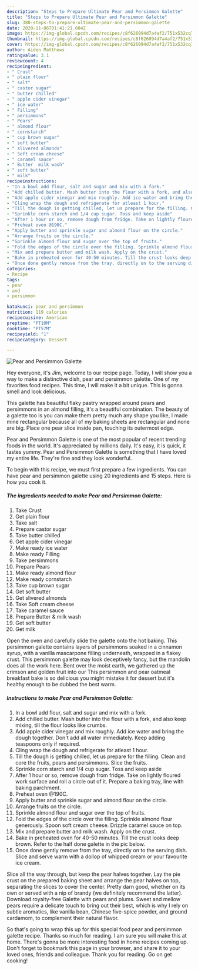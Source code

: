 ```yaml
---
description: "Steps to Prepare Ultimate Pear and Persimmon Galette"
title: "Steps to Prepare Ultimate Pear and Persimmon Galette"
slug: 380-steps-to-prepare-ultimate-pear-and-persimmon-galette
date: 2020-11-06T01:41:21.604Z
image: https://img-global.cpcdn.com/recipes/c8f626094d7a4af2/751x532cq70/pear-and-persimmon-galette-recipe-main-photo.jpg
thumbnail: https://img-global.cpcdn.com/recipes/c8f626094d7a4af2/751x532cq70/pear-and-persimmon-galette-recipe-main-photo.jpg
cover: https://img-global.cpcdn.com/recipes/c8f626094d7a4af2/751x532cq70/pear-and-persimmon-galette-recipe-main-photo.jpg
author: Aiden Matthews
ratingvalue: 3.1
reviewcount: 4
recipeingredient:
- " Crust"
- " plain flour"
- " salt"
- " castor sugar"
- " butter chilled"
- " apple cider vinegar"
- " ice water"
- " Filling"
- " persimmons"
- " Pears"
- " almond flour"
- " cornstarch"
- " cup brown sugar"
- " soft butter"
- " slivered almonds"
- " Soft cream cheese"
- " caramel sauce"
- " Butter  milk wash"
- " soft butter"
- " milk"
recipeinstructions:
- "In a bowl add flour, salt and sugar and mix with a fork."
- "Add chilled butter. Mash butter into the flour with a fork, and also keep mixing, till the flour looks like crumbs."
- "Add apple cider vinegar and mix roughly. Add ice water and bring the dough together. Don&#39;t add all water immediately. Keep adding teaspoons only if required."
- "Cling wrap the dough and refrigerate for atleast 1 hour."
- "Till the dough is getting chilled, let us prepare for the filling. Clean and core the fruits, pears and persimmons. Slice the fruits."
- "Sprinkle corn starch and 1/4 cup sugar. Toss and keep aside"
- "After 1 hour or so, remove dough from fridge. Take on lightly floured work surface and roll a circle out of it. Prepare a baking tray, line with baking parchment."
- "Preheat oven @190C."
- "Apply butter and sprinkle sugar and almond flour on the circle."
- "Arrange fruits on the circle."
- "Sprinkle almond flour and sugar over the top of fruits."
- "Fold the edges of the circle over the filling. Sprinkle almond flour generously. Spoon soft cream cheese. Drizzle caramel sauce on top."
- "Mix and prepare butter and milk wash. Apply on the crust."
- "Bake in preheated oven for 40-50 minutes. Till the crust looks deep brown. Refer to the half done galette in the pic below."
- "Once done gently remove from the tray, directly on to the serving dish. Slice and serve warm with a dollop of whipped cream or your favourite ice cream."
categories:
- Recipe
tags:
- pear
- and
- persimmon

katakunci: pear and persimmon 
nutrition: 119 calories
recipecuisine: American
preptime: "PT10M"
cooktime: "PT57M"
recipeyield: "1"
recipecategory: Dessert

---
```



![Pear and Persimmon Galette](https://img-global.cpcdn.com/recipes/c8f626094d7a4af2/751x532cq70/pear-and-persimmon-galette-recipe-main-photo.jpg)

Hey everyone, it's Jim, welcome to our recipe page. Today, I will show you a way to make a distinctive dish, pear and persimmon galette. One of my favorites food recipes. This time, I will make it a bit unique. This is gonna smell and look delicious.

This galette has beautiful flaky pastry wrapped around pears and persimmons in an almond filling, it&#39;s a beautiful combination. The beauty of a galette too is you can make them pretty much any shape you like, I made mine rectangular because all of my baking sheets are rectangular and none are big. Place one pear slice inside pan, touching its outermost edge.

Pear and Persimmon Galette is one of the most popular of recent trending foods in the world. It's appreciated by millions daily. It's easy, it is quick, it tastes yummy. Pear and Persimmon Galette is something that I have loved my entire life. They're fine and they look wonderful.


To begin with this recipe, we must first prepare a few ingredients. You can have pear and persimmon galette using 20 ingredients and 15 steps. Here is how you cook it.

<!--inarticleads1-->

##### The ingredients needed to make Pear and Persimmon Galette:

1. Take  Crust
1. Get  plain flour
1. Take  salt
1. Prepare  castor sugar
1. Take  butter chilled
1. Get  apple cider vinegar
1. Make ready  ice water
1. Make ready  Filling
1. Take  persimmons
1. Prepare  Pears
1. Make ready  almond flour
1. Make ready  cornstarch
1. Take  cup brown sugar
1. Get  soft butter
1. Get  slivered almonds
1. Take  Soft cream cheese
1. Take  caramel sauce
1. Prepare  Butter &amp; milk wash
1. Get  soft butter
1. Get  milk


Open the oven and carefully slide the galette onto the hot baking. This persimmon galette contains layers of persimmons soaked in a cinnamon syrup, with a vanilla mascarpone filling underneath, wrapped in a flakey crust. This persimmon galette may look deceptively fancy, but the mandolin does all the work here. Bent over the moist earth, we gathered up the crimson and golden fruit into our This persimmon and pear oatmeal breakfast bake is so delicious you might mistake it for dessert but it&#39;s healthy enough to be dubbed the best warm. 

<!--inarticleads2-->

##### Instructions to make Pear and Persimmon Galette:

1. In a bowl add flour, salt and sugar and mix with a fork.
1. Add chilled butter. Mash butter into the flour with a fork, and also keep mixing, till the flour looks like crumbs.
1. Add apple cider vinegar and mix roughly. Add ice water and bring the dough together. Don&#39;t add all water immediately. Keep adding teaspoons only if required.
1. Cling wrap the dough and refrigerate for atleast 1 hour.
1. Till the dough is getting chilled, let us prepare for the filling. Clean and core the fruits, pears and persimmons. Slice the fruits.
1. Sprinkle corn starch and 1/4 cup sugar. Toss and keep aside
1. After 1 hour or so, remove dough from fridge. Take on lightly floured work surface and roll a circle out of it. Prepare a baking tray, line with baking parchment.
1. Preheat oven @190C.
1. Apply butter and sprinkle sugar and almond flour on the circle.
1. Arrange fruits on the circle.
1. Sprinkle almond flour and sugar over the top of fruits.
1. Fold the edges of the circle over the filling. Sprinkle almond flour generously. Spoon soft cream cheese. Drizzle caramel sauce on top.
1. Mix and prepare butter and milk wash. Apply on the crust.
1. Bake in preheated oven for 40-50 minutes. Till the crust looks deep brown. Refer to the half done galette in the pic below.
1. Once done gently remove from the tray, directly on to the serving dish. Slice and serve warm with a dollop of whipped cream or your favourite ice cream.


Slice all the way through, but keep the pear halves together. Lay the pie crust on the prepared baking sheet and arrange the pear halves on top, separating the slices to cover the center. Pretty darn good, whether on its own or served with a nip of brandy (we definitely recommend the latter). Download royalty-free Galette with pears and plums. Sweet and mellow pears require a delicate touch to bring out their best, which is why I rely on subtle aromatics, like vanilla bean, Chinese five-spice powder, and ground cardamom, to complement their natural flavor. 

So that's going to wrap this up for this special food pear and persimmon galette recipe. Thanks so much for reading. I am sure you will make this at home. There's gonna be more interesting food in home recipes coming up. Don't forget to bookmark this page in your browser, and share it to your loved ones, friends and colleague. Thank you for reading. Go on get cooking!
